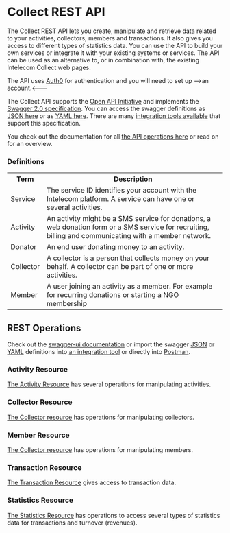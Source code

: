 # Collect REST API

The Collect REST API lets you create, manipulate and retrieve data related to your activities, collectors, members and transactions. It also gives you access to different types of statistics data. You can use the API to build your own services or integrate it with your existing systems or services. The API can be used as an alternative to, or in combination with, the existing Intelecom Collect web pages.

The API uses [Auth0](https://auth0.com/) for authentication and you will need to set up -->an account.<---

The Collect API supports the [Open API Initiative](https://openapis.org) and implements the [Swagger 2.0 specification](http://swagger.io/). You can access the swagger definitions as [JSON here](https://qacollectapi.intele.com/collect-api/rs/swagger.json) or as [YAML here](https://qacollectapi.intele.com/collect-api/rs/swagger.yaml). There are many [integration tools available](http://swagger.io/open-source-integrations/) that support this specification.

You check out the documentation for all [the API operations here](https://intelecom.github.io/collect/swagger-ui) or read on for an overview.

### Definitions
<table>
<tr><th>Term</th><th>Description</th></tr>	
<tr><td>Service</td><td>The service ID identifies your account with the Intelecom platform. A service can have one or several activities.</td></tr>	
<tr><td>Activity</td><td>An activity might be a SMS service for donations, a web donation form or a SMS service for recruiting, billing and communicating with a member network.</td></tr>	
<tr><td>Donator</td><td>An end user donating money to an activity.</td></tr>	
<tr><td>Collector</td><td>A collector is a person that collects money on your behalf. A collector can be part of one or more activities.</td></tr>	
<tr><td>Member</td><td>A user joining an activity as a member. For example for recurring donations or starting a NGO membership</td></tr>
</table>


## REST Operations
Check out the [swagger-ui documentation](https://intelecom.github.io/collect/swagger-ui) or import the swagger [JSON](https://qacollectapi.intele.com/collect-api/rs/swagger.json) or [YAML](https://qacollectapi.intele.com/collect-api/rs/swagger.yaml) definitions into [an integration tool](http://swagger.io/open-source-integrations/) or directly into [Postman](https://www.getpostman.com/).

### Activity Resource
[The Activity Resource](link) has several operations for manipulating activities.

### Collector Resource
[The Collector resource](link) has operations for manipulating collectors. 

### Member Resource
[The Collector resource](link) has operations for manipulating members.

### Transaction Resource
[The Transaction Resource](link) gives access to transaction data.

### Statistics Resource
[The Statistics Resource](link) has operations to access several types of statistics data for transactions and turnover (revenues).

